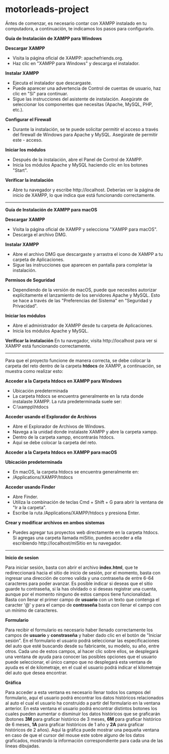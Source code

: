 # motorleads-project

Ántes de comenzar, es necesario contar con XAMPP instalado en tu computadora, a continuación, te indicamos los pasos para configurarlo.

**Guía de Instalación de XAMPP para Windows**

**Descargar XAMPP**
- Visita la página oficial de XAMPP: apachefriends.org.
- Haz clic en "XAMPP para Windows" y descarga el instalador.

**Instalar XAMPP**
- Ejecuta el instalador que descargaste.
- Puede aparecer una advertencia de Control de cuentas de usuario, haz clic en "Sí" para continuar.
- Sigue las instrucciones del asistente de instalación. Asegúrate de seleccionar los componentes que necesitas (Apache, MySQL, PHP, etc.).
  
**Configurar el Firewall**
- Durante la instalación, se te puede solicitar permitir el acceso a través del firewall de Windows para Apache y MySQL. Asegúrate de permitir este - acceso.
  
**Iniciar los módulos**
- Después de la instalación, abre el Panel de Control de XAMPP.
- Inicia los módulos Apache y MySQL haciendo clic en los botones "Start".

**Verificar la instalación**
- Abre tu navegador y escribe http://localhost. Deberías ver la página de inicio de XAMPP, lo que indica que está funcionando correctamente.

---

**Guía de Instalación de XAMPP para macOS**

**Descargar XAMPP**
- Visita la página oficial de XAMPP y selecciona "XAMPP para macOS".
- Descarga el archivo DMG.

**Instalar XAMPP**
- Abre el archivo DMG que descargaste y arrastra el icono de XAMPP a tu carpeta de Aplicaciones.
- Sigue las instrucciones que aparecen en pantalla para completar la instalación.

**Permisos de Seguridad**
- Dependiendo de la versión de macOS, puede que necesites autorizar explícitamente el lanzamiento de los servidores Apache y MySQL. Esto se hace a través de las "Preferencias del Sistema" en "Seguridad y Privacidad".

**Iniciar los módulos**
- Abre el administrador de XAMPP desde tu carpeta de Aplicaciones.
- Inicia los módulos Apache y MySQL.

**Verificar la instalación**
En tu navegador, visita http://localhost para ver si XAMPP está funcionando correctamente.

---

Para que el proyecto funcione de manera correcta, se debe colocar la carpeta del reto dentro de la carpeta **htdocs** de XAMPP, a continuación, se muestra como realizar esto:

**Acceder a la Carpeta htdocs en XAMPP para Windows**
- Ubicación predeterminada
- La carpeta htdocs se encuentra generalmente en la ruta donde instalaste XAMPP. La ruta predeterminada suele ser:
- C:\xampp\htdocs
  
**Acceder usando el Explorador de Archivos**
- Abre el Explorador de Archivos de Windows.
- Navega a la unidad donde instalaste XAMPP y abre la carpeta xampp.
- Dentro de la carpeta xampp, encontrarás htdocs.
- Aquí se debe colocar la carpeta del reto.



**Acceder a la Carpeta htdocs en XAMPP para macOS**

**Ubicación predeterminada**
- En macOS, la carpeta htdocs se encuentra generalmente en:
- /Applications/XAMPP/htdocs

**Acceder usando Finder**
- Abre Finder.
- Utiliza la combinación de teclas Cmd + Shift + G para abrir la ventana de "Ir a la carpeta".
- Escribe la ruta /Applications/XAMPP/htdocs y presiona Enter.


**Crear y modificar archivos en ambos sistemas**
- Puedes agregar tus proyectos web directamente en la carpeta htdocs. Si agregas una carpeta llamada miSitio, puedes acceder a ella escribiendo http://localhost/miSitio en tu navegador.


---

**Inicio de sesion**

Para iniciar sesión, basta con abrir el archivo **index.html**, que te redireccionará hacia el sitio de inicio de sesión, por el momento, basta con ingresar una dirección de correo valida y una contraseña de entre 6-64 caracteres para poder avanzar. Es posible indicar si deseas que el sitio guarde tu contraseña, si la has olvidado o si deseas registrar una cuenta, aunque por el momento ninguno de estos campos tiene funcionalidad. Basta con llenar el primer campo de **usuario** con un texto que contenga el caracter '@' y para el campo de **contraseña** basta con llenar el campo con un mínimo de caracteres.

**Formulario**

Para recibir el formulario es necesario haber llenado correctamente los campos de **usuario** y **constraseña** y haber dado clic en el botón de "Iniciar sesión". 
En el formulario el usuario podrá seleccionar las especificaciones del auto que esté buscando desde su fabricante, su modelo, su año, entre otros. Cada uno de estos campos, al hacer clic sobre ellos, se desplegará una ventana de ayuda para conocer las posibles opciones que el usuario puede seleccionar, el único campo que no desplegará esta ventana de ayuda es el de kilometraje, en el cual el usuario podrá indicar el kilometraje del auto que desea encontrar. 

**Gráfica**

Para acceder a esta ventana es necesario llenar todos los campos del formulario, aquí el usuario podrá encontrar los datos históricos relacionados al auto el cual el usuario ha construido a partir del formulario en la ventana anterior. En esta ventana el usuario podrá encontrar distintos botones los cuales pueden aumentar o disminuir los datos históricos que se graficarán (botones **3M** para graficar histórico de 3 meses, **6M** para graficar histórico de 6 meses, **1A** para graficar históricos de 1 año y **2A** para graficar históricos de 2 años). Aquí la gráfica puede mostrar una pequeña ventana en caso de que el cursor del mouse este sobre alguno de los datos graficados, mostrando la información correspondiente para cada una de las lineas dibujadas. 

